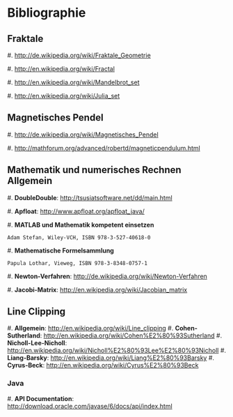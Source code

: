 # Bibliographie #

## Fraktale ##

#. http://de.wikipedia.org/wiki/Fraktale_Geometrie

#. http://en.wikipedia.org/wiki/Fractal

#. http://en.wikipedia.org/wiki/Mandelbrot_set

#. http://en.wikipedia.org/wiki/Julia_set


## Magnetisches Pendel ##

#. http://de.wikipedia.org/wiki/Magnetisches_Pendel

#. http://mathforum.org/advanced/robertd/magneticpendulum.html


## Mathematik und numerisches Rechnen Allgemein ##

#. **DoubleDouble**: http://tsusiatsoftware.net/dd/main.html

#. **Apfloat**: http://www.apfloat.org/apfloat_java/

#. **MATLAB und Mathematik kompetent einsetzen**

    Adam Stefan, Wiley-VCH, ISBN 978-3-527-40618-0

#. **Mathematische Formelsammlung**

    Papula Lothar, Vieweg, ISBN 978-3-8348-0757-1

#. **Newton-Verfahren**: http://de.wikipedia.org/wiki/Newton-Verfahren

#. **Jacobi-Matrix**: http://en.wikipedia.org/wiki/Jacobian_matrix


## Line Clipping ###

#. **Allgemein**: http://en.wikipedia.org/wiki/Line_clipping
#. **Cohen-Sutherland**: http://en.wikipedia.org/wiki/Cohen%E2%80%93Sutherland
#. **Nicholl-Lee-Nicholl**: http://en.wikipedia.org/wiki/Nicholl%E2%80%93Lee%E2%80%93Nicholl
#. **Liang-Barsky**: http://en.wikipedia.org/wiki/Liang%E2%80%93Barsky
#. **Cyrus-Beck**: http://en.wikipedia.org/wiki/Cyrus%E2%80%93Beck


### Java ###

#. **API Documentation**: http://download.oracle.com/javase/6/docs/api/index.html
